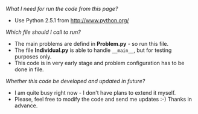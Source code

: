 _What I need for run the code from this page?_
  * Use Python 2.5.1 from http://www.python.org/

_Which file should I call to run?_
  * The main problems are defind in **Problem.py** - so run this file.
  * The file **Individual.py** is able to handle `__main__`, but for testing purposes only.
  * This code is in very early stage and problem configuration has to be done in file.

_Whether this code be developed and updated in future?_
  * I am quite busy right now - I don't have plans to extend it myself.
  * Please, feel free to modify the code and send me updates :-) Thanks in advance.
